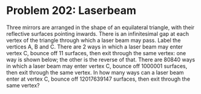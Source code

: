 # Problem 202: Laserbeam
Three mirrors are arranged in the shape of an equilateral triangle, with
their reflective surfaces pointing inwards. There is an infinitesimal
gap at each vertex of the triangle through which a laser beam may pass.
Label the vertices A, B and C. There are 2 ways in which a laser beam
may enter vertex C, bounce off 11 surfaces, then exit through the same
vertex: one way is shown below; the other is the reverse of that. There
are 80840 ways in which a laser beam may enter vertex C, bounce off
1000001 surfaces, then exit through the same vertex. In how many ways
can a laser beam enter at vertex C, bounce off 12017639147 surfaces,
then exit through the same vertex?
